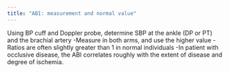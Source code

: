 ```yaml
---
title: "ABI: measurement and normal value"
---
```

Using BP cuff and Doppler probe, determine SBP at the ankle (DP or PT) and the brachial artery
-Measure in both arms, and use the higher value
-Ratios are often slightly greater than 1 in normal individuals
-In patient with occlusive disease, the ABI correlates roughly with the extent of disease and degree of ischemia.

